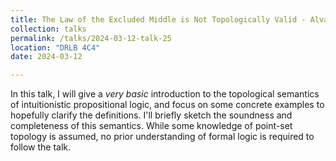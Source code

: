 ```yaml
---
title: The Law of the Excluded Middle is Not Topologically Valid - Alvaro Pintado
collection: talks
permalink: /talks/2024-03-12-talk-25
location: "DRLB 4C4"
date: 2024-03-12

---
```


In this talk, I will give a _very basic_ introduction to the topological semantics of intuitionistic propositional logic, and focus on some concrete examples to hopefully clarify the definitions. I'll briefly sketch the soundness and completeness of this semantics. While some knowledge of point-set topology is assumed, no prior understanding of formal logic is required to follow the talk.
